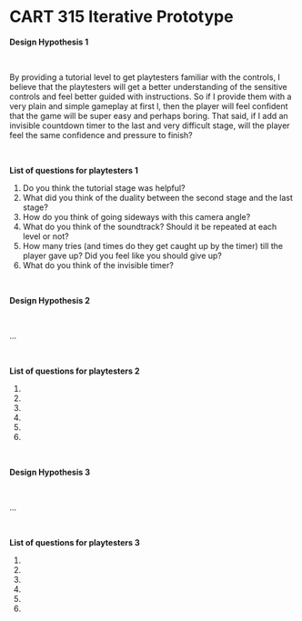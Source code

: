 # CART 315 Iterative Prototype 

<b>Design Hypothesis 1 </b>  

<br>

By providing a tutorial level to get playtesters familiar with the controls, I believe that the playtesters will get a better understanding of the sensitive controls and feel better guided with instructions. So if I provide them with a very plain and simple gameplay at first l, then the player will feel confident that the game will be super easy and perhaps boring. That said, if I add an invisible countdown timer to the last and very difficult stage, will the player feel the same confidence and pressure to finish?    

<br>

<b>List of questions for playtesters 1</b>
<ol><li>Do you think the tutorial stage was helpful?</li>
  <li>What did you think of the duality between the second stage and the last stage?</li>
  <li>How do you think of going sideways with this camera angle?</li>
  <li>What do you think of the soundtrack? Should it be repeated at each level or not?</li>
  <li>How many tries (and times do they get caught up by the timer) till the player gave up? Did you feel like you should give up? </li>
  <li>What do you think of the invisible timer?</li></ol> 
  
<br>

<b>Design Hypothesis 2</b>  

<br>

...    

<br>

<b>List of questions for playtesters 2</b>
<ol><li></li>
  <li></li>
  <li></li>
  <li></li>
  <li></li>
  <li></li></ol> 
  
<br>

<b>Design Hypothesis 3</b>  

<br>

...   

<br>

<b>List of questions for playtesters 3</b>
<ol><li></li>
  <li></li>
  <li></li>
  <li></li>
  <li></li>
  <li></li></ol> 

